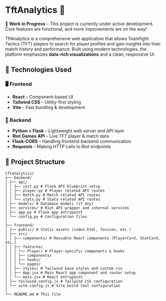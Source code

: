 # TftAnalytics 🎯

🚧 **Work in Progress** – This project is currently under active development. Core features are functional, and more improvements are on the way!

TftAnalytics is a comprehensive web application that allows Teamfight Tactics (TFT) players to search for player profiles and gain insights into their match history and performance. Built using modern technologies, the platform emphasizes **data-rich visualizations** and a clean, responsive UI.


## 🚀 Technologies Used

### 🖥 Frontend

- **React** – Component-based UI
- **Tailwind CSS** – Utility-first styling
- **Vite** – Fast bundling & development

### 🧠 Backend

- **Python + Flask** – Lightweight web server and API layer
- **Riot Games API** – Live TFT player & match data
- **Flask-CORS** – Handling frontend-backend communication
- **Requests** – Making HTTP calls to Riot endpoints

## 📁 Project Structure
 ```
tftanalytics/
├── backend/
│ ├── api/
│ │ ├── init.py # Flask API blueprint setup
│ │ ├── player.py # Player related API routes
│ │ ├── match.py # Match related API routes
│ │ └── stats.py # Stats related API routes
│ ├── models/ # Database models (if any)
│ ├── services/ # Riot API wrapper and internal services
│ ├── app.py # Flask app entrypoint
│ └── config.py # Configuration files
│
├── frontend/
│ ├── public/ # Static assets (index.html, favicon, etc.)
│ ├── src/
│ │ ├── components/ # Reusable React components (PlayerCard, StatCard, etc.)
│ │ ├── features/
│ │ │ └── Player/ # Player-specific components & hooks
│ │ │ ├── components/
│ │ │ ├── hooks/
│ │ │ └── pages/
│ │ ├── styles/ # Tailwind base styles and custom css
│ │ ├── App.jsx # Main React app component and router setup
│ │ └── main.jsx # React entrypoint
│ ├── tailwind.config.js # Tailwind CSS configuration
│ └── vite.config.js # Vite build tool configuration
│
└── README.md # This file
 ```
